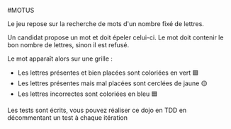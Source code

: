 #MOTUS

Le jeu repose sur la recherche de mots d'un nombre fixé de lettres. 

Un candidat propose un mot et doit épeler celui-ci. Le mot doit contenir le bon nombre de lettres, sinon il est refusé.

Le mot apparaît alors sur une grille : 

- Les lettres présentes et bien placées sont coloriées en vert 🟩
- Les lettres présentes mais mal placées sont cerclées de jaune 🟡
- Les lettres incorrectes sont coloriées en bleu 🟦

Les tests sont écrits, vous pouvez réaliser ce dojo en TDD en décommentant un test à chaque itération



